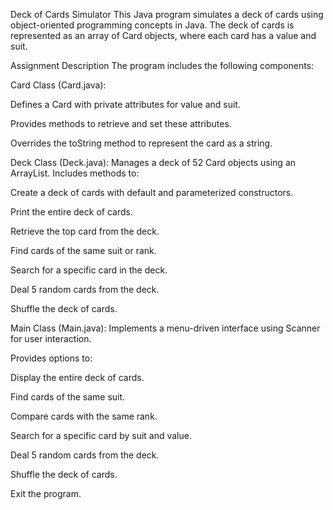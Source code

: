 Deck of Cards Simulator
This Java program simulates a deck of cards using object-oriented programming concepts in Java. The deck of cards is represented as an array of Card objects, where each card has a value and suit.

Assignment Description
The program includes the following components:

Card Class (Card.java):

Defines a Card with private attributes for value and suit.

Provides methods to retrieve and set these attributes.

Overrides the toString method to represent the card as a string.

Deck Class (Deck.java):
Manages a deck of 52 Card objects using an ArrayList.
Includes methods to:

Create a deck of cards with default and parameterized constructors.

Print the entire deck of cards.

Retrieve the top card from the deck.

Find cards of the same suit or rank.

Search for a specific card in the deck.

Deal 5 random cards from the deck.

Shuffle the deck of cards.

Main Class (Main.java):
Implements a menu-driven interface using Scanner for user interaction.

Provides options to:

Display the entire deck of cards.

Find cards of the same suit.

Compare cards with the same rank.

Search for a specific card by suit and value.

Deal 5 random cards from the deck.

Shuffle the deck of cards.

Exit the program.
